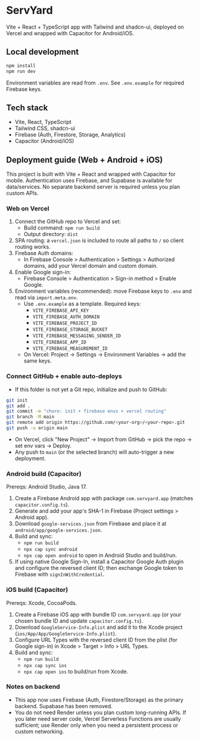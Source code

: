 # ServYard

Vite + React + TypeScript app with Tailwind and shadcn-ui, deployed on Vercel and wrapped with Capacitor for Android/iOS.

## Local development

```bash
npm install
npm run dev
```

Environment variables are read from `.env`. See `.env.example` for required Firebase keys.

## Tech stack

- Vite, React, TypeScript
- Tailwind CSS, shadcn-ui
- Firebase (Auth, Firestore, Storage, Analytics)
- Capacitor (Android/iOS)


## Deployment guide (Web + Android + iOS)

This project is built with Vite + React and wrapped with Capacitor for mobile. Authentication uses Firebase, and Supabase is available for data/services. No separate backend server is required unless you plan custom APIs.

### Web on Vercel

1) Connect the GitHub repo to Vercel and set:
	- Build command: `npm run build`
	- Output directory: `dist`
2) SPA routing: a `vercel.json` is included to route all paths to `/` so client routing works.
3) Firebase Auth domains:
	- In Firebase Console > Authentication > Settings > Authorized domains, add your Vercel domain and custom domain.
4) Enable Google sign-in:
	- Firebase Console > Authentication > Sign-in method > Enable Google.
5) Environment variables (recommended): move Firebase keys to `.env` and read via `import.meta.env`.
	- Use `.env.example` as a template. Required keys:
	  - `VITE_FIREBASE_API_KEY`
	  - `VITE_FIREBASE_AUTH_DOMAIN`
	  - `VITE_FIREBASE_PROJECT_ID`
	  - `VITE_FIREBASE_STORAGE_BUCKET`
	  - `VITE_FIREBASE_MESSAGING_SENDER_ID`
	  - `VITE_FIREBASE_APP_ID`
	  - `VITE_FIREBASE_MEASUREMENT_ID`
	- On Vercel: Project → Settings → Environment Variables → add the same keys.

### Connect GitHub + enable auto-deploys

- If this folder is not yet a Git repo, initialize and push to GitHub:

```bash
git init
git add .
git commit -m "chore: init + firebase envs + vercel routing"
git branch -M main
git remote add origin https://github.com/<your-org>/<your-repo>.git
git push -u origin main
```

- On Vercel, click "New Project" → Import from GitHub → pick the repo → set env vars → Deploy.
- Any push to `main` (or the selected branch) will auto-trigger a new deployment.

### Android build (Capacitor)

Prereqs: Android Studio, Java 17.

1) Create a Firebase Android app with package `com.servyard.app` (matches `capacitor.config.ts`).
2) Generate and add your app's SHA-1 in Firebase (Project settings > Android app).
3) Download `google-services.json` from Firebase and place it at `android/app/google-services.json`.
4) Build and sync:
	- `npm run build`
	- `npx cap sync android`
	- `npx cap open android` to open in Android Studio and build/run.
5) If using native Google Sign-In, install a Capacitor Google Auth plugin and configure the reversed client ID; then exchange Google token to Firebase with `signInWithCredential`.

### iOS build (Capacitor)

Prereqs: Xcode, CocoaPods.

1) Create a Firebase iOS app with bundle ID `com.servyard.app` (or your chosen bundle ID and update `capacitor.config.ts`).
2) Download `GoogleService-Info.plist` and add it to the Xcode project (`ios/App/App/GoogleService-Info.plist`).
3) Configure URL Types with the reversed client ID from the plist (for Google sign-in) in Xcode > Target > Info > URL Types.
4) Build and sync:
	- `npm run build`
	- `npx cap sync ios`
	- `npx cap open ios` to build/run from Xcode.

### Notes on backend

- This app now uses Firebase (Auth, Firestore/Storage) as the primary backend. Supabase has been removed.
- You do not need Render unless you plan custom long-running APIs. If you later need server code, Vercel Serverless Functions are usually sufficient; use Render only when you need a persistent process or custom networking.
